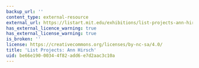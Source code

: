 ```yaml
---
backup_url: ''
content_type: external-resource
external_url: https://listart.mit.edu/exhibitions/list-projects-ann-hirsch
has_external_licence_warning: true
has_external_license_warning: true
is_broken: ''
license: https://creativecommons.org/licenses/by-nc-sa/4.0/
title: 'List Projects: Ann Hirsch'
uid: be66e190-0034-4f82-add6-e7d2aac3c10a
---
```

